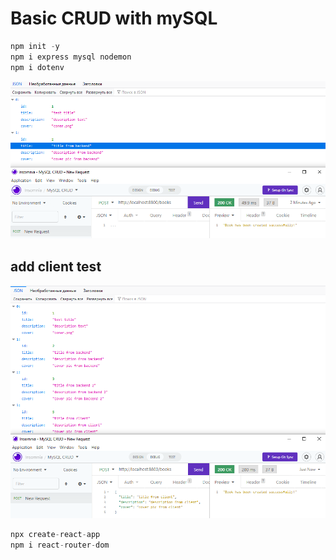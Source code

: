 # Basic CRUD with mySQL

```javascript
npm init -y
npm i express mysql nodemon
npm i dotenv

```

![create book test](readmeAssets/CRUD-test.png)

## add client test

![CRUD add client test](readmeAssets/CRUD-add-client.png)

```javascript
npx create-react-app
npm i react-router-dom

```
